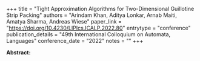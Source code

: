 +++
title = "Tight Approximation Algorithms for Two-Dimensional Guillotine Strip Packing"
authors = "Arindam Khan, Aditya Lonkar, Arnab Maiti, Amatya Sharma, Andreas Wiese"
paper_link = "https://doi.org/10.4230/LIPIcs.ICALP.2022.80"
entrytype = "conference"
publication_details = "49th International Colloquium on Automata,  Languages"
conference_date = "2022"
notes = ""
+++

<b>Abstract:</b>
